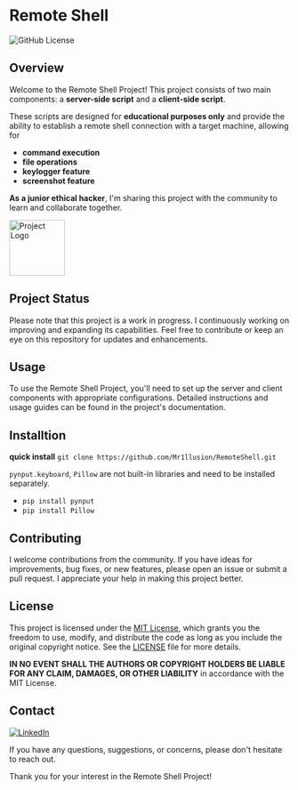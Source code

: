 # Remote Shell

![GitHub License](https://img.shields.io/badge/license-MIT-blue.svg)

## Overview

Welcome to the Remote Shell Project! This project consists of two main components: a **server-side script** and a **client-side script**.

These scripts are designed for **educational purposes only** and provide the ability to establish a remote shell connection with a target machine, allowing for
* **command execution**
* **file operations**
* **keylogger feature**
* **screenshot feature**

**As a junior ethical hacker**, I'm sharing this project with the community to learn and collaborate together.

<img src="https://lh5.googleusercontent.com/Rz77dewOcHOhOcj3bNmgPR0tBkCE5jFM4HzjY30wmNcjY8nCIXo516UDOHG066Goc3uSgWthqWgCF2ti5S2bqhkRqkOw1xXJ_ck_H0j55Q4Q4CVrLBv9CMuuoXIGaGg1-C5_hYiG" alt="Project Logo" width="100" height="100"/>

## Project Status

Please note that this project is a work in progress. I continuously working on improving and expanding its capabilities. Feel free to contribute or keep an eye on this repository for updates and enhancements.

## Usage

To use the Remote Shell Project, you'll need to set up the server and client components with appropriate configurations. Detailed instructions and usage guides can be found in the project's documentation.

## Installtion

**quick install**
`git clone https://github.com/Mr1llusion/RemoteShell.git`

`pynput.keyboard`, `Pillow` are not built-in libraries and need to be installed separately.

- `pip install pynput`
- `pip install Pillow`

## Contributing

I welcome contributions from the community. If you have ideas for improvements, bug fixes, or new features, please open an issue or submit a pull request. I appreciate your help in making this project better.

## License

This project is licensed under the [MIT License](LICENSE), which grants you the freedom to use, modify, and distribute the code as long as you include the original copyright notice. See the [LICENSE](LICENSE) file for more details.

**IN NO EVENT SHALL THE AUTHORS OR COPYRIGHT HOLDERS BE LIABLE FOR ANY CLAIM, DAMAGES, OR OTHER LIABILITY** in accordance with the MIT License.

## Contact

<a href="https://www.linkedin.com/in/david-saransev-103214245/" rel="nofollow"><img src="https://camo.githubusercontent.com/6e6f6848e97889deea2787cef6b145fbf444956ff08df59cc05a0783c7580c0a/68747470733a2f2f696d672e69636f6e73382e636f6d2f627562626c65732f3130302f3030303030302f6c696e6b6564696e2e706e67" title="LinkedIn" data-canonical-src="https://img.icons8.com/bubbles/100/000000/linkedin.png" style="max-width: 100%;"></a>

If you have any questions, suggestions, or concerns, please don't hesitate to reach out.

Thank you for your interest in the Remote Shell Project!

